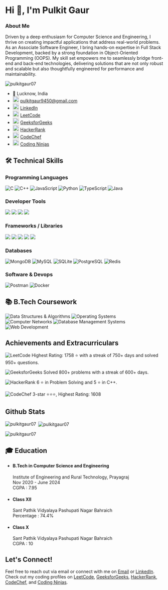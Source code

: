 <h1>Hi 👋, I'm Pulkit Gaur</h1>
<h3>About Me</h3>
<p>Driven by a deep enthusiasm for Computer Science and Engineering, I thrive on creating impactful applications that address real-world problems. As an Associate Software Engineer, I bring hands-on expertise in Full Stack Development, backed by a strong foundation in Object-Oriented Programming (OOPS). My skill set empowers me to seamlessly bridge front-end and back-end technologies, delivering solutions that are not only robust and scalable but also thoughtfully engineered for performance and maintainability.</p>

<p align="left"> <img src="https://komarev.com/ghpvc/?username=pulkitgaur07&label=Profile%20views&color=0e75b6&style=flat" alt="pulkitgaur07" /> </p>

- 📍 Lucknow, India  
- <img src="https://cdn.jsdelivr.net/npm/simple-icons@v9/icons/gmail.svg" alt="Email" width="20" height="20"/> [pulkitgaur9450@gmail.com](mailto:pulkitgaur9450@gmail.com)  
- <img src="https://cdn.jsdelivr.net/npm/simple-icons@v9/icons/linkedin.svg" alt="LinkedIn" width="20" height="20"/> [LinkedIn](https://www.linkedin.com/in/pulkitgaur07/)  
- <img src="https://cdn.jsdelivr.net/npm/simple-icons@v9/icons/leetcode.svg" alt="LeetCode" width="20" height="20"/> [LeetCode](https://leetcode.com/u/pulkitgaur07/)  
- <img src="https://cdn.jsdelivr.net/npm/simple-icons@v9/icons/geeksforgeeks.svg" alt="GeeksforGeeks" width="20" height="20"/> [GeeksforGeeks](https://www.geeksforgeeks.org/user/stranger_99/)  
- <img src="https://cdn.jsdelivr.net/npm/simple-icons@v9/icons/hackerrank.svg" alt="HackerRank" width="20" height="20"/> [HackerRank](https://www.hackerrank.com/profile/Pulkitgaur9450)  
- <img src="https://cdn.jsdelivr.net/npm/simple-icons@v9/icons/codechef.svg" alt="CodeChef" width="20" height="20"/> [CodeChef](https://www.codechef.com/users/stranger_99)  
- <img src="https://cdn.jsdelivr.net/npm/simple-icons@v9/icons/codingninjas.svg" alt="Coding Ninjas" width="20" height="20"/> [Coding Ninjas](https://www.naukri.com/code360/profile/pulkitgaur)
  
## 🛠️ Technical Skills

### Programming Languages  
<p><img src="https://img.shields.io/badge/C-A8B9CC?style=for-the-badge&logo=c&logoColor=black" alt="C" />
<img src="https://img.shields.io/badge/C++-00599C?style=for-the-badge&logo=c%2B%2B&logoColor=white" alt="C++" />
<img src="https://img.shields.io/badge/JavaScript-F7DF1E?style=for-the-badge&logo=javascript&logoColor=black" alt="JavaScript" />
<img src="https://img.shields.io/badge/Python-3776AB?style=for-the-badge&logo=python&logoColor=white" alt="Python" />
<img src="https://img.shields.io/badge/TypeScript-3178C6?style=for-the-badge&logo=typescript&logoColor=white" alt="TypeScript" />
<img src="https://img.shields.io/badge/Java-007396?style=for-the-badge&logo=openjdk&logoColor=white" alt="Java" />
</p>

### Developer Tools 
<p>
<img src="https://img.shields.io/badge/VS%20Code-007ACC?style=for-the-badge&logo=visual-studio-code&logoColor=white" />
<img src="https://img.shields.io/badge/LaTeX-008080?style=for-the-badge&logo=latex&logoColor=white" />
<img src="https://img.shields.io/badge/Git-F05032?style=for-the-badge&logo=git&logoColor=white" />
<img src="https://img.shields.io/badge/GitHub-181717?style=for-the-badge&logo=github&logoColor=white" />
</p>

### Frameworks / Libraries
<p>
<img src="https://img.shields.io/badge/React-20232A?style=for-the-badge&logo=react&logoColor=61DAFB" />
<img src="https://img.shields.io/badge/Node.js-339933?style=for-the-badge&logo=node.js&logoColor=white" />
<img src="https://img.shields.io/badge/Express.js-000000?style=for-the-badge&logo=express&logoColor=white" />
<img src="https://img.shields.io/badge/Bootstrap-563D7C?style=for-the-badge&logo=bootstrap&logoColor=white" />
<img src="https://img.shields.io/badge/Tailwind_CSS-38B2AC?style=for-the-badge&logo=tailwind-css&logoColor=white" />
</p>

### Databases  
<p>
<img src="https://img.shields.io/badge/MongoDB-47A248?style=for-the-badge&logo=mongodb&logoColor=white" alt="MongoDB" />
<img src="https://img.shields.io/badge/MySQL-4479A1?style=for-the-badge&logo=mysql&logoColor=white" alt="MySQL" />
<img src="https://img.shields.io/badge/SQL-003B57?style=for-the-badge&logo=sqlite&logoColor=white" alt="SQLite" />
<img src="https://img.shields.io/badge/PostgreSQL-4169E1?style=for-the-badge&logo=postgresql&logoColor=white" alt="PostgreSQL" />
<img src="https://img.shields.io/badge/Redis-DC382D?style=for-the-badge&logo=redis&logoColor=white" alt="Redis" />
</p>

### Software & Devops
<p>
<img src="https://img.shields.io/badge/Postman-FF6C37?style=for-the-badge&logo=postman&logoColor=white" alt="Postman" />
<img src="https://img.shields.io/badge/Docker-2496ED?style=for-the-badge&logo=docker&logoColor=white" alt="Docker" />
</p>

## 📚 B.Tech Coursework
<img src="https://img.shields.io/badge/Data_Structures_%26_Algorithms-004680?style=for-the-badge&logo=algorithm&logoColor=white" alt="Data Structures & Algorithms" />
<img src="https://img.shields.io/badge/Operating_Systems-0078D6?style=for-the-badge&logo=windows&logoColor=white" alt="Operating Systems" />
<img src="https://img.shields.io/badge/Computer_Networks-2962FF?style=for-the-badge&logo=cisco&logoColor=white" alt="Computer Networks" />
<img src="https://img.shields.io/badge/Database_Management_Systems-4479A1?style=for-the-badge&logo=mysql&logoColor=white" alt="Database Management Systems" />
<img src="https://img.shields.io/badge/Web_Development-F16529?style=for-the-badge&logo=html5&logoColor=white" alt="Web Development" />

## Achievements and Extracurriculars
<p>
<img src="https://img.shields.io/badge/LeetCode-FFA116?style=for-the-badge&logo=leetcode&logoColor=white" alt="LeetCode" />
Highest Rating: 1758 ⭐️ with a streak of 750+ days and solved 950+ questions.
</p>
<p>
<img src="https://img.shields.io/badge/GeeksforGeeks-2F8D46?style=for-the-badge&logo=geeksforgeeks&logoColor=white" alt="GeeksforGeeks" /> Solved 800+ problems with a streak of 600+ days.
</p>
<p>
<img src="https://img.shields.io/badge/HackerRank-2EC866?style=for-the-badge&logo=hackerrank&logoColor=white" alt="HackerRank" /> 6 ⭐️ in Problem Solving and 5 ⭐️ in C++.
</p>
<p><img src="https://img.shields.io/badge/CodeChef-5B4638?style=for-the-badge&logo=codechef&logoColor=white" alt="CodeChef" /> 3-star ⭐️⭐️⭐️, Highest Rating: 1608 </p>

## Github Stats
<p><img align="left" src="https://github-readme-stats.vercel.app/api/top-langs?username=pulkitgaur07&show_icons=true&locale=en&layout=compact" alt="pulkitgaur07" /></p>

<p>&nbsp;<img align="center" src="https://github-readme-stats.vercel.app/api?username=pulkitgaur07&show_icons=true&locale=en" alt="pulkitgaur07" /></p>

<p><img align="center" src="https://github-readme-streak-stats.herokuapp.com/?user=pulkitgaur07&" alt="pulkitgaur07" /></p>


## 🎓 Education

- #### B.Tech in Computer Science and Engineering
  <div>
   Institute of Engineering and Rural Technology, Prayagraj </br>
   Nov 2020 - June 2024 </br>
   CGPA : 7.95
  </div>

- #### Class XII
  <div>
   Sant Pathik Vidyalaya Pashupati Nagar Bahraich </br>
   Percentage : 74.4%
  </div> 

- #### Class X
  <div>
   Sant Pathik Vidyalaya Pashupati Nagar Bahraich </br>
   CGPA : 10
  </div> 

## Let's Connect!
Feel free to reach out via email or connect with me on 
<a href="mailto:pulkigaur9450@gmail.com" target="_blank">Email</a> 
or 
<a href="https://www.linkedin.com/in/pulkitgaur07/" target="_blank">LinkedIn</a>. 
Check out my coding profiles on 
<a href="https://leetcode.com/u/pulkitgaur07/" target="_blank">LeetCode</a>, 
<a href="https://www.geeksforgeeks.org/user/stranger_99/" target="_blank">GeeksforGeeks</a>, 
<a href="https://www.hackerrank.com/profile/Pulkitgaur9450" target="_blank">HackerRank</a>, 
<a href="https://www.codechef.com/users/stranger_99" target="_blank">CodeChef</a>, 
and 
<a href="https://www.naukri.com/code360/profile/pulkitgaur" target="_blank">Coding Ninjas</a>.
